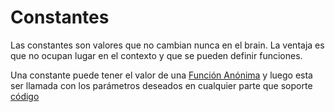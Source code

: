 # Constantes
Las constantes son valores que no cambian nunca en el brain. La ventaja es que no ocupan lugar en el contexto y que se pueden definir funciones.

Una constante puede tener el valor de una [Función Anónima](./Code.md#funciones-anónimas) y luego esta ser llamada con los parámetros deseados en cualquier parte que soporte [código](./Code.md#code)
